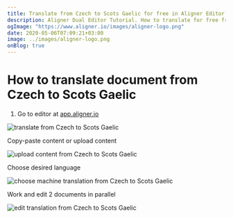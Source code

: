 ```yaml
---
title: Translate from Czech to Scots Gaelic for free in Aligner Editor
description: Aligner Dual Editor Tutorial. How to translate for free from Czech to Scots Gaelic. Aligner is multilingual document management platform. 
ogImage: "https://www.aligner.io/images/aligner-logo.png"
date: 2020-05-06T07:09:21+03:00
image: ../images/aligner-logo.png
onBlog: true
---
```


# How to translate document from Czech to Scots Gaelic

1. Go to editor at [app.aligner.io](https://app.aligner.io "Aligner App web page")

![translate from Czech to Scots Gaelic](../aligner-blank-editor.png "translate from Czech to Scots Gaelic")

Copy-paste content or upload content

![upload content from Czech to Scots Gaelic](../aligner-uploaded-document.png "upload content from Czech to Scots Gaelic")

Choose desired language

![choose machine translation from Czech to Scots Gaelic](../aligner-language-dropdown.png "choose machine translation from Czech to Scots Gaelic")

Work and edit 2 documents in parallel

![edit translation from Czech to Scots Gaelic](../aligner-double-sitded-editor.png "edit translation from Czech to Scots Gaelic")

